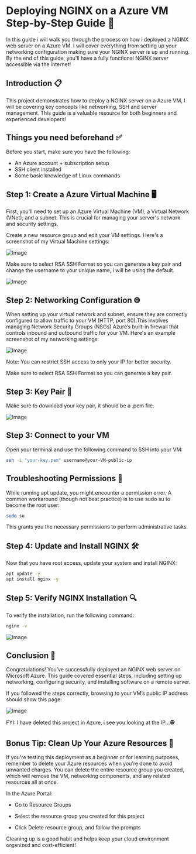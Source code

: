 # Deploying NGINX on a Azure VM Step-by-Step Guide 🚀

In this guide i will walk you through the process on how i deployed a NGINX web server on a Azure VM. I will cover everything from setting up your networking configuration making sure your NGINX server is up and running. By the end of this guide, you'll have a fully functional NGINX server accessible via the internet!

## Introduction 📋

This project demonstrates how to deploy a NGINX server on a Azure VM, I will be covering key concepts like networking, SSH and server management. This guide is a valuable resource for both beginners and experienced developers!

## Things you need beforehand ✅

Before you start, make sure you have the following:

- An Azure account + subscription setup
- SSH client installed
- Some basic knowledge of Linux commands

## Step 1: Create a Azure Virtual Machine 🖥

First, you'll need to set up an Azure Virtual Machine (VM), a Virtual Network (VNet), and a subnet. This is crucial for managing your server's network and security settings.

Create a new resource group and edit your VM settings.
Here's a screenshot of my Virtual Machine settings:

![Image](Images/VMsetup.png)

Make sure to select RSA SSH Format so you can generate a key pair and change the username to your unique name, i will be using the default.

![Image](Images/keypair2.png)

## Step 2: Networking Configuration 🌐

When setting up your virtual network and subnet, ensure they are correctly configured to allow traffic to your VM (HTTP, port 80).This involves managing Network Security Groups (NSGs) Azure’s built-in firewall that controls inbound and outbound traffic for your VM. Here's an example screenshot of my networking settings:

![Image](Images/network.png)

Note: You can restrict SSH access to only your IP for better security.

Make sure to select RSA SSH Format so you can generate a key pair.


## Step 3: Key Pair 🔐

Make sure to download your key pair, it should be a .pem file.

![Image](Images/keypair.png)

## Step 3: Connect to your VM 

Open your terminal and use the following command to SSH into your VM:
```bash
ssh -i "your-key.pem" username@your-VM-public-ip
```

## Troubleshooting Permissions 🚧

While running apt update, you might encounter a permission error. A common workaround (though not best practice) is to use sudo su to become the root user:

```bash
sudo su
```

This grants you the necessary permissions to perform administrative tasks. 

## Step 4: Update and Install NGINX 🛠

Now that you have root access, update your system and install NGINX:

```bash
apt update -y
apt install nginx -y
```

## Step 5: Verify NGINX Installation 🔍 

To verify the installation, run the following command:

```bash
nginx -v
```
![Image](Images/nginx-verify.png)

## Conclusion 🎉
Congratulations! You’ve successfully deployed an NGINX web server on Microsoft Azure. This guide covered essential steps, including setting up networking, configuring security, and installing software on a remote server.

If you followed the steps correctly, browsing to your VM’s public IP address should show this page:

![Image](Images/working.png)

FYI: I have deleted this project in Azure, i see you looking at the IP...🕵️

## Bonus Tip: Clean Up Your Azure Resources 🧹
If you're testing this deployment as a beginner or for learning purposes, remember to delete your Azure resources when you’re done to avoid unwanted charges. You can delete the entire resource group you created, which will remove the VM, networking components, and any related resources all at once.

In the Azure Portal:

- Go to Resource Groups

- Select the resource group you created for this project

- Click Delete resource group, and follow the prompts

Cleaning up is a good habit and helps keep your cloud environment organized and cost-efficient!


